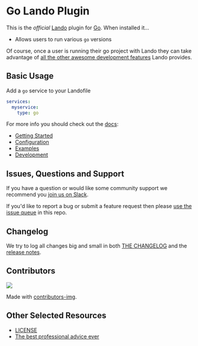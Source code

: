 # Go Lando Plugin

This is the _official_ [Lando](https://lando.dev) plugin for [Go](https://go.dev/). When installed it...

* Allows users to run various `go` versions

Of course, once a user is running their go project with Lando they can take advantage of [all the other awesome development features](https://docs.lando.dev) Lando provides.

## Basic Usage

Add a `go` service to your Landofile

```yaml
services:
  myservice:
    type: go
```

For more info you should check out the [docs](https://docs.lando.dev/go):

* [Getting Started](https://docs.lando.dev/go/getting-started.html)
* [Configuration](https://docs.lando.dev/go/config.html)
* [Examples](https://github.com/lando/go/tree/main/examples)
* [Development](https://docs.lando.dev/go/development.html)

## Issues, Questions and Support

If you have a question or would like some community support we recommend you [join us on Slack](https://launchpass.com/devwithlando).

If you'd like to report a bug or submit a feature request then please [use the issue queue](https://github.com/lando/go/issues/new/choose) in this repo.

## Changelog

We try to log all changes big and small in both [THE CHANGELOG](https://github.com/lando/go/blob/main/CHANGELOG.md) and the [release notes](https://github.com/lando/go/releases).

## Contributors

<a href="https://github.com/lando/go/graphs/contributors">
  <img src="https://contrib.rocks/image?repo=lando/go" />
</a>

Made with [contributors-img](https://contrib.rocks).

## Other Selected Resources

* [LICENSE](https://github.com/lando/go/blob/main/LICENSE.md)
* [The best professional advice ever](https://www.youtube.com/watch?v=tkBVDh7my9Q)

